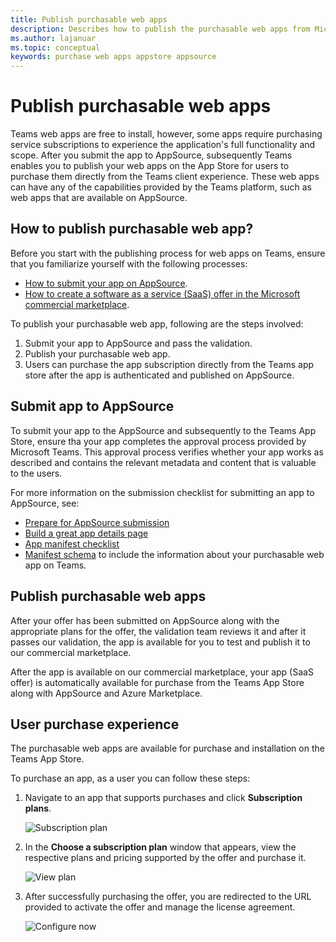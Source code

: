 ```yaml
---
title: Publish purchasable web apps
description: Describes how to publish the purchasable web apps from Microsoft Teams client experience
ms.author: lajanuar
ms.topic: conceptual
keywords: purchase web apps appstore appsource 
---
```


# Publish purchasable web apps

Teams web apps are free to install, however, some apps require purchasing service subscriptions to experience the application's full functionality and scope. After you submit the app to AppSource, subsequently Teams enables you to publish your web apps on the App Store for users to purchase them directly from the Teams client experience. These web apps can have any of the capabilities provided by the Teams platform, such as web apps that are available on AppSource.

## How to publish purchasable web app?

Before you start with the publishing process for web apps on Teams, ensure that you familiarize yourself with the following processes:
- [How to submit your app on AppSource](../publish.md).
- [How to create a software as a service (SaaS) offer in the Microsoft commercial marketplace](/azure/marketplace/create-new-saas-offer).

To publish your purchasable web app, following are the steps involved:

1. Submit your app to AppSource and pass the validation.
2. Publish your purchasable web app.
3. Users can purchase the app subscription directly from the Teams app store after the app is authenticated and published on AppSource.

## Submit app to AppSource

To submit your app to the AppSource and subsequently to the Teams App Store, ensure tha your app completes the approval process provided by Microsoft Teams. This approval process verifies whether your app works as described and contains the relevant metadata and content that is valuable to the users.

For more information on the submission checklist for submitting an app to AppSource, see:

* [Prepare for AppSource submission](submission-checklist.md)
* [Build a great app details page](detail-page-checklist.md)
* [App manifest checklist](app-manifest-checklist.md)
* [Manifest schema](https://docs.microsoft.com/microsoftteams/platform/resources/schema/manifest-schema) to include the information about your purchasable web app on Teams.

## Publish purchasable web apps

After your offer has been submitted on AppSource along with the appropriate plans for the offer, the validation team reviews it and after it passes our validation, the app is available for you to test and publish it to our commercial marketplace.

After the app is available on our commercial marketplace, your app (SaaS offer) is automatically available for purchase from the Teams App Store along with AppSource and Azure Marketplace.

## User purchase experience

The purchasable web apps are available for purchase and installation on the Teams App Store.

To purchase an app, as a user you can follow these steps:

1. Navigate to an app that supports purchases and click **Subscription plans**.

    ![Subscription plan](~/assets/images/subscriptionplan.png)

2. In the **Choose a subscription plan** window that appears, view the respective plans and pricing supported by the offer and purchase it.

    ![View plan](~/assets/images/viewplan.png)

3. After successfully purchasing the offer, you are redirected to the URL provided to activate the offer and manage the license agreement.

    ![Configure now](~/assets/images/configurenow.png)
